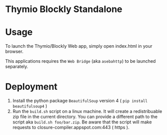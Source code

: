 Thymio Blockly Standalone
=========================


Usage
=====

To launch the Thymio/Blockly Web app, simply open index.html in your browser.

This applications requires the `Web Bridge` (aka `asebahttp`) to be launched separately.

Deployment
==========

1. Install the python package `BeautifulSoup` version 4 ( `pip install beautifulsoup4` )
2. Run the `build.sh` script on a linux machine. It will create a redistribuable zip file in
the current directory. You can provide a different path to the script aka `build.sh foo/bar.zip`.
Be aware that the script will make requests to closure-compiler.appspot.com:443 ( https ).

